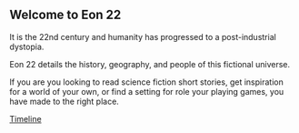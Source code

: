 ## Welcome to Eon 22

It is the 22nd century and humanity has progressed to a post-industrial dystopia.

Eon 22 details the history, geography, and people of this fictional universe.

If you are you looking to read science fiction short stories, get inspiration for a world of your own, or find a setting for role your playing games, you have made to the right place.

[Timeline](events/timeline.md)

